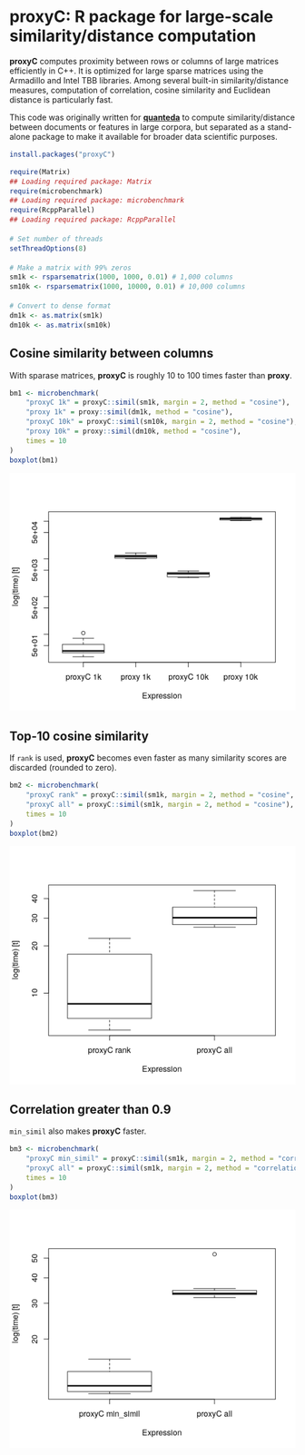 
# proxyC: R package for large-scale similarity/distance computation

**proxyC** computes proximity between rows or columns of large matrices
efficiently in C++. It is optimized for large sparse matrices using the
Armadillo and Intel TBB libraries. Among several built-in
similarity/distance measures, computation of correlation, cosine
similarity and Euclidean distance is particularly fast.

This code was originally written for
[**quanteda**](https://github.com/quanteda/quanteda) to compute
similarity/distance between documents or features in large corpora, but
separated as a stand-alone package to make it available for broader data
scientific purposes.

``` r
install.packages("proxyC")
```

``` r
require(Matrix)
## Loading required package: Matrix
require(microbenchmark)
## Loading required package: microbenchmark
require(RcppParallel)
## Loading required package: RcppParallel

# Set number of threads
setThreadOptions(8)

# Make a matrix with 99% zeros
sm1k <- rsparsematrix(1000, 1000, 0.01) # 1,000 columns
sm10k <- rsparsematrix(1000, 10000, 0.01) # 10,000 columns

# Convert to dense format
dm1k <- as.matrix(sm1k) 
dm10k <- as.matrix(sm10k)
```

## Cosine similarity between columns

With sparase matrices, **proxyC** is roughly 10 to 100 times faster than
**proxy**.

``` r
bm1 <- microbenchmark(
    "proxyC 1k" = proxyC::simil(sm1k, margin = 2, method = "cosine"),
    "proxy 1k" = proxy::simil(dm1k, method = "cosine"),
    "proxyC 10k" = proxyC::simil(sm10k, margin = 2, method = "cosine"),
    "proxy 10k" = proxy::simil(dm10k, method = "cosine"),
    times = 10
)
boxplot(bm1)
```

![](man/images/unnamed-chunk-4-1.png)<!-- -->

## Top-10 cosine similarity

If `rank` is used, **proxyC** becomes even faster as many similarity
scores are discarded (rounded to zero).

``` r
bm2 <- microbenchmark(
    "proxyC rank" = proxyC::simil(sm1k, margin = 2, method = "cosine", rank = 10),
    "proxyC all" = proxyC::simil(sm1k, margin = 2, method = "cosine"),
    times = 10
)
boxplot(bm2)
```

![](man/images/unnamed-chunk-5-1.png)<!-- -->

## Correlation greater than 0.9

`min_simil` also makes **proxyC** faster.

``` r
bm3 <- microbenchmark(
    "proxyC min_simil" = proxyC::simil(sm1k, margin = 2, method = "correlation", min_simil = 0.9),
    "proxyC all" = proxyC::simil(sm1k, margin = 2, method = "correlation"),
    times = 10
)
boxplot(bm3)
```

![](man/images/unnamed-chunk-6-1.png)<!-- -->
